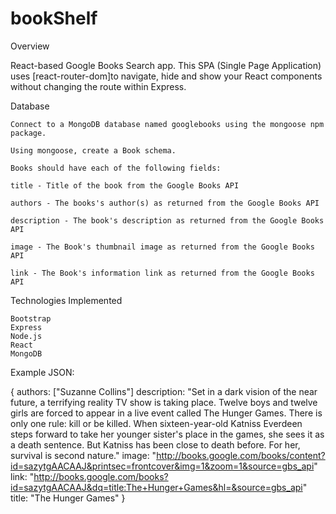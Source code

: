 # bookShelf


Overview

React-based Google Books Search app. This SPA (Single Page Application) uses [react-router-dom]to navigate, hide and show your React components without changing the route within Express.



Database

    Connect to a MongoDB database named googlebooks using the mongoose npm package.

    Using mongoose, create a Book schema.

    Books should have each of the following fields:

    title - Title of the book from the Google Books API

    authors - The books's author(s) as returned from the Google Books API

    description - The book's description as returned from the Google Books API

    image - The Book's thumbnail image as returned from the Google Books API

    link - The Book's information link as returned from the Google Books API



Technologies Implemented

    Bootstrap
    Express
    Node.js
    React
    MongoDB


Example JSON:

{
  authors: ["Suzanne Collins"]
  description: "Set in a dark vision of the near future, a terrifying reality TV show is taking place. Twelve boys and twelve girls are forced to appear in a live event called The Hunger Games. There is only one rule: kill or be killed. When sixteen-year-old Katniss Everdeen steps forward to take her younger sister's place in the games, she sees it as a death sentence. But Katniss has been close to death before. For her, survival is second nature."
  image: "http://books.google.com/books/content?id=sazytgAACAAJ&printsec=frontcover&img=1&zoom=1&source=gbs_api"
  link: "http://books.google.com/books?id=sazytgAACAAJ&dq=title:The+Hunger+Games&hl=&source=gbs_api"
  title: "The Hunger Games"
}

